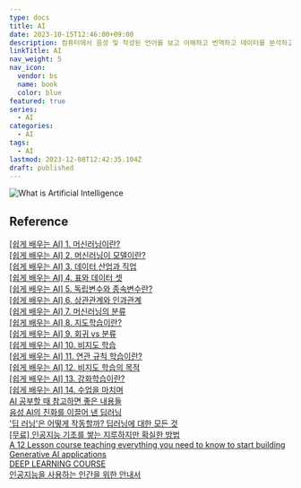 ```yaml
---
type: docs
title: AI
date: 2023-10-15T12:46:00+09:00
description: 컴퓨터에서 음성 및 작성된 언어를 보고 이해하고 번역하고 데이터를 분석하고 추천하는 기능을 포함하여 다양한 고급 기능을 수행할 수 있는 일련의 기술
linkTitle: AI
nav_weight: 5
nav_icon:
  vendor: bs
  name: book
  color: blue
featured: true
series:
  - AI
categories:
  - AI
tags:
  - AI
lastmod: 2023-12-08T12:42:35.104Z
draft: published
---
```


![What is Artificial Intelligence](/ai/what-is-artificial-intelligence-infographic.width-880.webp#center "https://www.fool.com/terms/a/artificial-intelligence/")

## Reference

[[쉽게 배우는 AI] 1. 머신러닝이란?](https://yozm.wishket.com/magazine/detail/1985/)  
[[쉽게 배우는 AI] 2. 머신러닝이 모델이란?](https://yozm.wishket.com/magazine/detail/1997/)  
[[쉽게 배우는 AI] 3. 데이터 산업과 직업](https://yozm.wishket.com/magazine/detail/2004/)  
[[쉽게 배우는 AI] 4. 표와 데이터 셋](https://yozm.wishket.com/magazine/detail/2017/)  
[[쉽게 배우는 AI] 5. 독립변수와 종속변수란?](https://yozm.wishket.com/magazine/detail/2031/)  
[[쉽게 배우는 AI] 6. 상관관계와 인과관계](https://yozm.wishket.com/magazine/detail/2043/)  
[[쉽게 배우는 AI] 7. 머신러닝의 분류](https://yozm.wishket.com/magazine/detail/2052/)  
[[쉽게 배우는 AI] 8. 지도학습이란?](https://yozm.wishket.com/magazine/detail/2061/)  
[[쉽게 배우는 AI] 9. 회귀 vs 분류](https://yozm.wishket.com/magazine/detail/2073/)  
[[쉽게 배우는 AI] 10. 비지도 학습](https://yozm.wishket.com/magazine/detail/2086/)  
[[쉽게 배우는 AI] 11. 연관 규칙 학습이란?](https://yozm.wishket.com/magazine/detail/2098/)  
[[쉽게 배우는 AI] 12. 비지도 학습의 목적](https://yozm.wishket.com/magazine/detail/2111/)  
[[쉽게 배우는 AI] 13. 강화학습이란?](https://yozm.wishket.com/magazine/detail/2123/)  
[[쉽게 배우는 AI] 14. 수업을 마치며](https://yozm.wishket.com/magazine/detail/2139/)  
[AI 공부할 때 참고하면 좋은 내용들](https://yozm.wishket.com/magazine/detail/993/)  
[음성 AI의 진화를 이끌어 낸 딥러닝](https://yozm.wishket.com/magazine/detail/486/)  
['딥 러닝'은 어떻게 작동할까? 딥러닝에 대한 모든 것](https://yozm.wishket.com/magazine/detail/170/)  
[[무료] 인공지능 기초를 쌓는 지루하지만 확실한 방법](https://slashpage.com/haebom/6n5w9812g875zm4kpgze)  
[A 12 Lesson course teaching everything you need to know to start building Generative AI applications](https://microsoft.github.io/generative-ai-for-beginners/)  
[DEEP LEARNING COURSE](https://fleuret.org/dlc/)  
[인공지능을 사용하는 인간을 위한 안내서](https://slashpage.com/haebom/hitchhiker)
